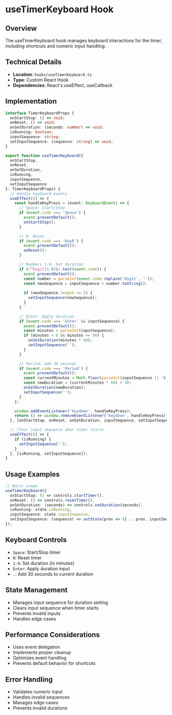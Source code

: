 # useTimerKeyboard Hook

## Overview
The useTimerKeyboard hook manages keyboard interactions for the timer, including shortcuts and numeric input handling.

## Technical Details
- **Location**: `hooks/useTimerKeyboard.ts`
- **Type**: Custom React Hook
- **Dependencies**: React's useEffect, useCallback

## Implementation

```typescript
interface TimerKeyboardProps {
  onStartStop: () => void;
  onReset: () => void;
  onSetDuration: (seconds: number) => void;
  isRunning: boolean;
  inputSequence: string;
  setInputSequence: (sequence: string) => void;
}

export function useTimerKeyboard({
  onStartStop,
  onReset,
  onSetDuration,
  isRunning,
  inputSequence,
  setInputSequence
}: TimerKeyboardProps) {
  // Handle keyboard events
  useEffect(() => {
    const handleKeyPress = (event: KeyboardEvent) => {
      // Space: Start/Stop
      if (event.code === 'Space') {
        event.preventDefault();
        onStartStop();
      }

      // R: Reset
      if (event.code === 'KeyR') {
        event.preventDefault();
        onReset();
      }

      // Numbers 1-9: Set duration
      if (/^Digit[1-9]$/.test(event.code)) {
        event.preventDefault();
        const number = parseInt(event.code.replace('Digit', ''));
        const newSequence = inputSequence + number.toString();
        
        if (newSequence.length <= 2) {
          setInputSequence(newSequence);
        }
      }

      // Enter: Apply duration
      if (event.code === 'Enter' && inputSequence) {
        event.preventDefault();
        const minutes = parseInt(inputSequence);
        if (minutes > 0 && minutes <= 99) {
          onSetDuration(minutes * 60);
          setInputSequence('');
        }
      }

      // Period: Add 30 seconds
      if (event.code === 'Period') {
        event.preventDefault();
        const currentMinutes = Math.floor(parseInt(inputSequence || '0') * 60 / 60);
        const newDuration = (currentMinutes * 60) + 30;
        onSetDuration(newDuration);
        setInputSequence('');
      }
    };

    window.addEventListener('keydown', handleKeyPress);
    return () => window.removeEventListener('keydown', handleKeyPress);
  }, [onStartStop, onReset, onSetDuration, inputSequence, setInputSequence]);

  // Clear input sequence when timer starts
  useEffect(() => {
    if (isRunning) {
      setInputSequence('');
    }
  }, [isRunning, setInputSequence]);
}
```

## Usage Examples

```typescript
// Basic usage
useTimerKeyboard({
  onStartStop: () => controls.startTimer(),
  onReset: () => controls.resetTimer(),
  onSetDuration: (seconds) => controls.setDuration(seconds),
  isRunning: state.isRunning,
  inputSequence: state.inputSequence,
  setInputSequence: (sequence) => setState(prev => ({ ...prev, inputSequence: sequence }))
});
```

## Keyboard Controls
- `Space`: Start/Stop timer
- `R`: Reset timer
- `1-9`: Set duration (in minutes)
- `Enter`: Apply duration input
- `.`: Add 30 seconds to current duration

## State Management
- Manages input sequence for duration setting
- Clears input sequence when timer starts
- Prevents invalid inputs
- Handles edge cases

## Performance Considerations
- Uses event delegation
- Implements proper cleanup
- Optimizes event handling
- Prevents default behavior for shortcuts

## Error Handling
- Validates numeric input
- Handles invalid sequences
- Manages edge cases
- Prevents invalid durations 